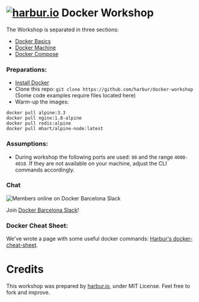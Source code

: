 # [![harbur.io](https://harbur.io/logo/Color/Logo/Harbur-40x40.png)](http://harbur.io) Docker Workshop

The Workshop is separated in three sections:

* [Docker Basics](doc/00-docker-basics)
* [Docker Machine](doc/01-docker-machine)
* [Docker Compose](doc/02-docker-compose)

### Preparations:

* [Install Docker](https://docs.docker.com/engine/installation/)
* Clone this repo: `git clone https://github.com/harbur/docker-workshop` (Some code examples require files located here)
* Warm-up the images:

```
docker pull alpine:3.3
docker pull nginx:1.8-alpine
docker pull redis:alpine
docker pull mhart/alpine-node:latest
```

### Assumptions:

* During workshop the following ports are used: `80` and the range `4000-4010`. If they are not available on your machine, adjust the CLI commands accordingly.

### Chat
![Members online on Docker Barcelona Slack](https://dockerbcn.herokuapp.com/badge.svg)

Join [Docker Barcelona Slack](https://dockerbcn.herokuapp.com)! 

### Docker Cheat Sheet:

We've wrote a page with some useful docker commands: [Harbur's docker-cheat-sheet](https://github.com/harbur/docker-cheat-sheet).

# Credits

This workshop was prepared by [harbur.io](http://harbur.io), under MIT License. Feel free to fork and improve.